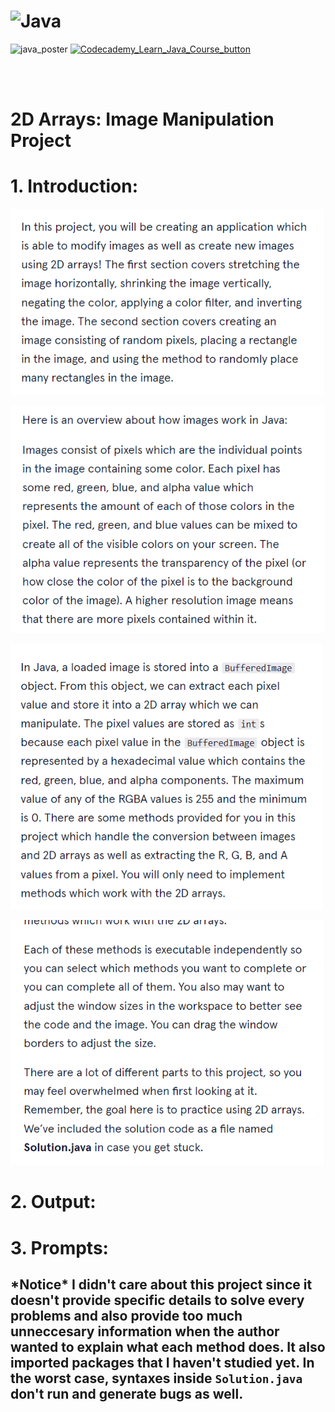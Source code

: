 # <img src="https://github.com/phuongtrieu97coder/Java_projects/assets/82598726/5dfc3419-e1cb-49be-9b68-9859bae50ce4" alt="Java" width="100px" height="100px">


<img src="https://github.com/phuongtrieu97coder/Java_projects/assets/82598726/e3bc449a-ca4a-4612-acae-5d46d1ac8930" alt="java_poster" width="400px" height="300px"> <a type="button" title="Codecademy_Learn_Java_Course_button" href="https://www.codecademy.com/courses/learn-java/projects/2-d-arrays-image-manipulation-project" target="_blank" data-CodecademyLearnJavaCourseButt="CodecademyLearnJavaCourseButt_data"><img src="https://user-images.githubusercontent.com/82598726/175697552-f960b057-9e97-4c3e-a3e2-f2b5f7876de9.png" alt="Codecademy_Learn_Java_Course_button" width="400px" height="300px"></a>


<br><br>


# 2D Arrays: Image Manipulation Project

# 1. Introduction:
![Alt text](image.png)

![Alt text](image-1.png)

![Alt text](image-2.png)

![Alt text](image-3.png)

# 2. Output:

# 3. Prompts:

## \*Notice\* I didn't care about this project since it doesn't provide specific details to solve every problems and also provide too much unneccesary information when the author wanted to explain what each method does. It also imported packages that I haven't studied yet. In the worst case, syntaxes inside `Solution.java` don't run and generate bugs as well.